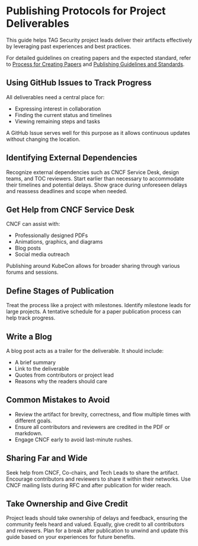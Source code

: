 # Publishing Protocols for Project Deliverables

This guide helps TAG Security project leads deliver their artifacts effectively by leveraging past experiences and best practices.

For detailed guidelines on creating papers and the expected standard, refer to [Process for Creating Papers](process-for-creating-papers.md) and [Publishing Guidelines and Standards](guidelines.md).

## Using GitHub Issues to Track Progress

All deliverables need a central place for:

- Expressing interest in collaboration
- Finding the current status and timelines
- Viewing remaining steps and tasks

A GitHub Issue serves well for this purpose as it allows continuous updates without changing the location.

## Identifying External Dependencies

Recognize external dependencies such as CNCF Service Desk, design teams, and TOC reviewers. Start earlier than necessary to accommodate their timelines and potential delays. Show grace during unforeseen delays and reassess deadlines and scope when needed.

## Get Help from CNCF Service Desk

CNCF can assist with:

- Professionally designed PDFs
- Animations, graphics, and diagrams
- Blog posts
- Social media outreach

Publishing around KubeCon allows for broader sharing through various forums and sessions.

## Define Stages of Publication

Treat the process like a project with milestones. Identify milestone leads for large projects. A tentative schedule for a paper publication process can help track progress.

## Write a Blog

A blog post acts as a trailer for the deliverable. It should include:

- A brief summary
- Link to the deliverable
- Quotes from contributors or project lead
- Reasons why the readers should care

## Common Mistakes to Avoid

- Review the artifact for brevity, correctness, and flow multiple times with different goals.
- Ensure all contributors and reviewers are credited in the PDF or markdown.
- Engage CNCF early to avoid last-minute rushes.

## Sharing Far and Wide

Seek help from CNCF, Co-chairs, and Tech Leads to share the artifact. Encourage contributors and reviewers to share it within their networks. Use CNCF mailing lists during RFC and after publication for wider reach.

## Take Ownership and Give Credit

Project leads should take ownership of delays and feedback, ensuring the community feels heard and valued. Equally, give credit to all contributors and reviewers. Plan for a break after publication to unwind and update this guide based on your experiences for future benefits.
